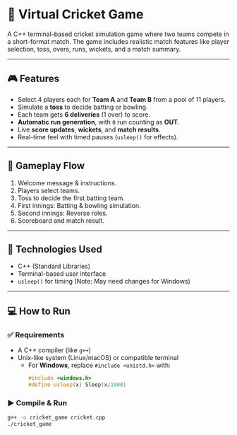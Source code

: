# 🏏 Virtual Cricket Game

A C++ terminal-based cricket simulation game where two teams compete in a short-format match. The game includes realistic match features like player selection, toss, overs, runs, wickets, and a match summary.

---

## 🎮 Features

- Select 4 players each for **Team A** and **Team B** from a pool of 11 players.
- Simulate a **toss** to decide batting or bowling.
- Each team gets **6 deliveries** (1 over) to score.
- **Automatic run generation**, with `0` run counting as **OUT**.
- Live **score updates**, **wickets**, and **match results**.
- Real-time feel with timed pauses (`usleep()` for effects).

---

## 🧠 Gameplay Flow

1. Welcome message & instructions.
2. Players select teams.
3. Toss to decide the first batting team.
4. First innings: Batting & bowling simulation.
5. Second innings: Reverse roles.
6. Scoreboard and match result.

---

## 🧱 Technologies Used

- C++ (Standard Libraries)
- Terminal-based user interface
- `usleep()` for timing (Note: May need changes for Windows)

---

## 💻 How to Run

### ✅ Requirements

- A C++ compiler (like `g++`)
- Unix-like system (Linux/macOS) or compatible terminal
  - For **Windows**, replace `#include <unistd.h>` with:
    ```cpp
    #include <windows.h>
    #define usleep(x) Sleep(x/1000)
    ```

### ▶️ Compile & Run

```bash
g++ -o cricket_game cricket.cpp
./cricket_game
